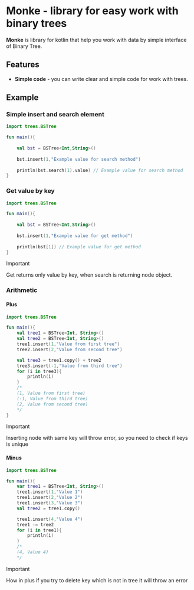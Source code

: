 # Monke - library for easy work with binary trees

<b>Monke</b> is library for kotlin that help you work with data by simple interface of Binary Tree.

## Features
* <b>Simple code</b> - you can write clear and simple code for work with trees.

## Example
### Simple insert and search element
```kotlin
import trees.BSTree

fun main(){
    
    val bst = BSTree<Int,String>()
    
    bst.insert(1,"Example value for search method")
    
    println(bst.search(1).value) // Example value for search method
}
```

### Get value by key
```kotlin
import trees.BSTree

fun main(){
    
    val bst = BSTree<Int,String>()
    
    bst.insert(1,"Example value for get method")
    
    println(bst[1]) // Example value for get method
}
```

>[!IMPORTANT]
>
>Get returns only value by key, when search is returning node object.

### Arithmetic
#### Plus
```kotlin
import trees.BSTree

fun main(){
    val tree1 = BSTree<Int, String>()
    val tree2 = BSTree<Int, String>()
    tree1.insert(1,"Value from first tree")
    tree2.insert(2,"Value from second tree")

    val tree3 = tree1.copy() + tree2
    tree3.insert(-1,"Value from third tree")
    for (i in tree3){
        println(i)
    }
    /*
    (1, Value from first tree)
    (-1, Value from third tree)
    (2, Value from second tree)
    */
}
```

>[!IMPORTANT]
>
>Inserting node with same key will throw error, so you need to check if keys is unique

#### Minus
```kotlin
import trees.BSTree

fun main(){
    var tree1 = BSTree<Int, String>()
    tree1.insert(1,"Value 1")
    tree1.insert(2,"Value 2")
    tree1.insert(3,"Value 3")
    val tree2 = tree1.copy()

    tree1.insert(4,"Value 4")
    tree1 -= tree2
    for (i in tree1){
        println(i)
    }
    /*
    (4, Value 4)
    */
```
> [!IMPORTANT]
> 
> How in plus if you try to delete key which is not in tree it will throw an error
